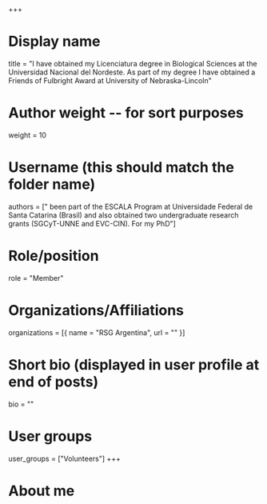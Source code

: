 +++
# Display name
title = "I have obtained my Licenciatura degree in Biological Sciences at the Universidad Nacional del Nordeste. As part of my degree I have obtained a Friends of Fulbright Award at University of Nebraska-Lincoln"

# Author weight -- for sort purposes
weight = 10

# Username (this should match the folder name)
authors = [" been part of the ESCALA Program at Universidade Federal de Santa Catarina (Brasil) and also obtained two undergraduate research grants (SGCyT-UNNE and EVC-CIN). For my PhD"]

# Role/position
role = "Member"

# Organizations/Affiliations
organizations = [{ name = "RSG Argentina", url = "" }]

# Short bio (displayed in user profile at end of posts)
bio = ""

# User groups
user_groups = ["Volunteers"]
+++

# About me
